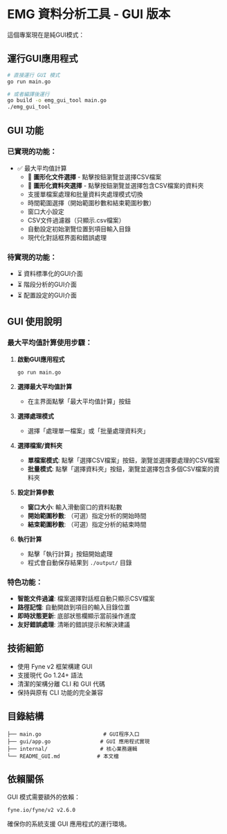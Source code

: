 # EMG 資料分析工具 - GUI 版本

這個專案現在是純GUI模式：

## 運行GUI應用程式
```bash
# 直接運行 GUI 模式
go run main.go

# 或者編譯後運行
go build -o emg_gui_tool main.go
./emg_gui_tool
```

## GUI 功能

### 已實現的功能：
- ✅ 最大平均值計算
  - 📁 **圖形化文件選擇** - 點擊按鈕瀏覽並選擇CSV檔案
  - 📂 **圖形化資料夾選擇** - 點擊按鈕瀏覽並選擇包含CSV檔案的資料夾
  - 支援單檔案處理和批量資料夾處理模式切換
  - 時間範圍選擇（開始範圍秒數和結束範圍秒數）
  - 窗口大小設定
  - CSV文件過濾器（只顯示.csv檔案）
  - 自動設定初始瀏覽位置到項目輸入目錄
  - 現代化對話框界面和錯誤處理

### 待實現的功能：
- ⏳ 資料標準化的GUI介面
- ⏳ 階段分析的GUI介面  
- ⏳ 配置設定的GUI介面

## GUI 使用說明

### 最大平均值計算使用步驟：

1. **啟動GUI應用程式**
   ```bash
   go run main.go
   ```

2. **選擇最大平均值計算**
   - 在主界面點擊「最大平均值計算」按鈕

3. **選擇處理模式**
   - 選擇「處理單一檔案」或「批量處理資料夾」

4. **選擇檔案/資料夾**
   - **單檔案模式**: 點擊「選擇CSV檔案」按鈕，瀏覽並選擇要處理的CSV檔案
   - **批量模式**: 點擊「選擇資料夾」按鈕，瀏覽並選擇包含多個CSV檔案的資料夾

5. **設定計算參數**
   - **窗口大小**: 輸入滑動窗口的資料點數
   - **開始範圍秒數**: （可選）指定分析的開始時間
   - **結束範圍秒數**: （可選）指定分析的結束時間

6. **執行計算**
   - 點擊「執行計算」按鈕開始處理
   - 程式會自動保存結果到 `./output/` 目錄

### 特色功能：
- **智能文件過濾**: 檔案選擇對話框自動只顯示CSV檔案
- **路徑記憶**: 自動開啟到項目的輸入目錄位置
- **即時狀態更新**: 底部狀態欄顯示當前操作進度
- **友好錯誤處理**: 清晰的錯誤提示和解決建議

## 技術細節

- 使用 Fyne v2 框架構建 GUI
- 支援現代 Go 1.24+ 語法
- 清潔的架構分離 CLI 和 GUI 代碼
- 保持與原有 CLI 功能的完全兼容

## 目錄結構
```
├── main.go                    # GUI程序入口
├── gui/app.go                # GUI 應用程式實現
├── internal/                 # 核心業務邏輯
└── README_GUI.md            # 本文檔
```

## 依賴關係
GUI 模式需要額外的依賴：
```
fyne.io/fyne/v2 v2.6.0
```

確保你的系統支援 GUI 應用程式的運行環境。